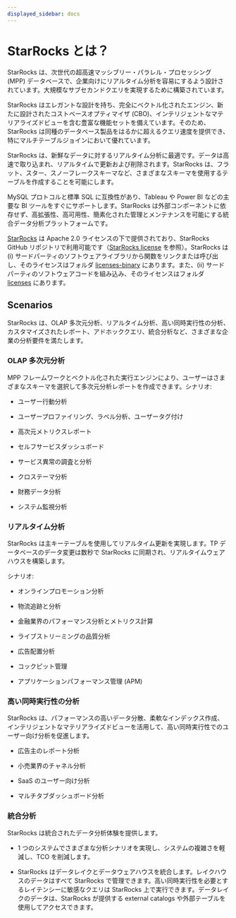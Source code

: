 ```yaml
---
displayed_sidebar: docs
---
```


# StarRocks とは？

StarRocks は、次世代の超高速マッシブリー・パラレル・プロセッシング (MPP) データベースで、企業向けにリアルタイム分析を容易にするよう設計されています。大規模なサブセカンドクエリを実現するために構築されています。

StarRocks はエレガントな設計を持ち、完全にベクトル化されたエンジン、新たに設計されたコストベースオプティマイザ (CBO)、インテリジェントなマテリアライズドビューを含む豊富な機能セットを備えています。そのため、StarRocks は同種のデータベース製品をはるかに超えるクエリ速度を提供でき、特にマルチテーブルジョインにおいて優れています。

StarRocks は、新鮮なデータに対するリアルタイム分析に最適です。データは高速で取り込まれ、リアルタイムで更新および削除されます。StarRocks は、フラット、スター、スノーフレークスキーマなど、さまざまなスキーマを使用するテーブルを作成することを可能にします。

MySQL プロトコルと標準 SQL に互換性があり、Tableau や Power BI などの主要な BI ツールをすぐにサポートします。StarRocks は外部コンポーネントに依存せず、高拡張性、高可用性、簡素化された管理とメンテナンスを可能にする統合データ分析プラットフォームです。

[StarRocks](https://github.com/StarRocks/starrocks/tree/main) は Apache 2.0 ライセンスの下で提供されており、StarRocks GitHub リポジトリで利用可能です（[StarRocks license](https://github.com/StarRocks/starrocks/blob/main/LICENSE.txt) を参照）。StarRocks は (i) サードパーティのソフトウェアライブラリから関数をリンクまたは呼び出し、そのライセンスはフォルダ [licenses-binary](https://github.com/StarRocks/starrocks/tree/main/licenses-binary) にあります。また、(ii) サードパーティのソフトウェアコードを組み込み、そのライセンスはフォルダ [licenses](https://github.com/StarRocks/starrocks/tree/main/licenses) にあります。

## Scenarios

StarRocks は、OLAP 多次元分析、リアルタイム分析、高い同時実行性の分析、カスタマイズされたレポート、アドホッククエリ、統合分析など、さまざまな企業の分析要件を満たします。

### OLAP 多次元分析

MPP フレームワークとベクトル化された実行エンジンにより、ユーザーはさまざまなスキーマを選択して多次元分析レポートを作成できます。シナリオ:

- ユーザー行動分析

- ユーザープロファイリング、ラベル分析、ユーザータグ付け

- 高次元メトリクスレポート

- セルフサービスダッシュボード

- サービス異常の調査と分析

- クロステーマ分析

- 財務データ分析

- システム監視分析

### リアルタイム分析

StarRocks は主キーテーブルを使用してリアルタイム更新を実現します。TP データベースのデータ変更は数秒で StarRocks に同期され、リアルタイムウェアハウスを構築します。

シナリオ:

- オンラインプロモーション分析

- 物流追跡と分析

- 金融業界のパフォーマンス分析とメトリクス計算

- ライブストリーミングの品質分析

- 広告配置分析

- コックピット管理

- アプリケーションパフォーマンス管理 (APM)

### 高い同時実行性の分析

StarRocks は、パフォーマンスの高いデータ分散、柔軟なインデックス作成、インテリジェントなマテリアライズドビューを活用して、高い同時実行性でのユーザー向け分析を促進します。

- 広告主のレポート分析

- 小売業界のチャネル分析

- SaaS のユーザー向け分析

- マルチタブダッシュボード分析

### 統合分析

StarRocks は統合されたデータ分析体験を提供します。

- 1 つのシステムでさまざまな分析シナリオを実現し、システムの複雑さを軽減し、TCO を削減します。

- StarRocks はデータレイクとデータウェアハウスを統合します。レイクハウスのデータはすべて StarRocks で管理できます。高い同時実行性を必要とするレイテンシーに敏感なクエリは StarRocks 上で実行できます。データレイクのデータは、StarRocks が提供する external catalogs や外部テーブルを使用してアクセスできます。